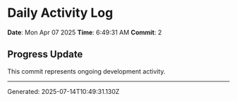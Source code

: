 # Daily Activity Log

**Date**: Mon Apr 07 2025
**Time**: 6:49:31 AM
**Commit**: 2

## Progress Update

This commit represents ongoing development activity.

---
Generated: 2025-07-14T10:49:31.130Z
